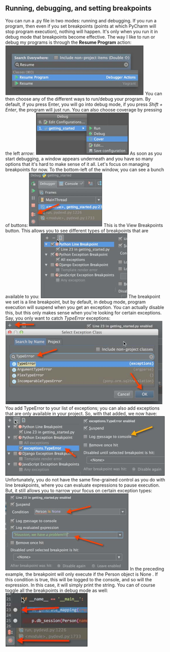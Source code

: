 Running, debugging, and setting breakpoints
---
You can run a  .py file in two modes: running and debugging. If you run a program,
then even if you set breakpoints (points at which PyCharm will stop program
execution), nothing will happen. It's only when you run it in debug mode that
breakpoints become effective. The way I like to run or debug my programs is
through the **Resume Program** action:
![](/assets/0601.png)
You can then choose any of the different ways to run/debug your program. By
default, if you press Enter, you will go into debug mode, if you press _Shift + Enter_,
the program will just run. You can also choose coverage by pressing the left arrow:
![](/assets/0602.png)
As soon as you start debugging, a window appears underneath and you have
so many options that it's hard to make sense of it all. Let's focus on managing
breakpoints for now. To the bottom-left of the window, you can see a bunch
of buttons:
![](/assets/0603.png)
This is the View Breakpoints button. This allows you to see different types of
breakpoints that are available to you:
![](/assets/0604.png)
The breakpoint we set is a line breakpoint, but by default, in debug mode, program
execution will suspend when you get an exception. You can actually disable this, but
this only makes sense when you're looking for certain exceptions. Say, you only want
to catch  _TypeError_ exceptions:
![](/assets/0605.png)
You add  TypeError to your list of exceptions; you can also add exceptions that are
only available in your project. So, with that added, we now have:
![](/assets/0606.png)
Unfortunately, you do not have the same fine-grained control as you do with line
breakpoints, where you can evaluate expressions to pause execution. But, it still
allows you to narrow your focus on certain exception types:
![](/assets/0607.png)
In the preceding example, the breakpoint will only execute if the  Person object
is  None . If this condition is true, this will be logged to the console, and so will the
expression. In this case, it will simply print the string.
You can of course toggle all the breakpoints in debug mode as well:
![](/assets/0608.png)
